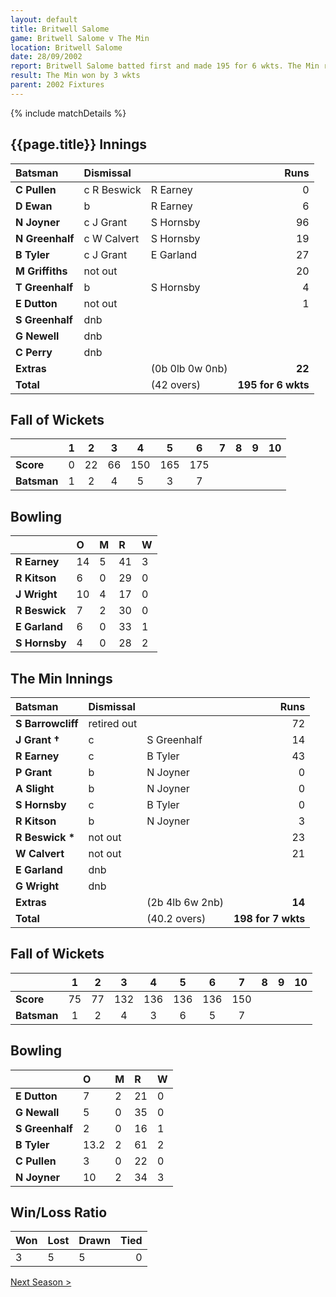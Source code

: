 ```yaml
---
layout: default
title: Britwell Salome
game: Britwell Salome v The Min
location: Britwell Salome
date: 28/09/2002
report: Britwell Salome batted first and made 195 for 6 wkts. The Min replied with 198 for 7 wkts
result: The Min won by 3 wkts
parent: 2002 Fixtures
---
```


{% include matchDetails %}

## {{page.title}} Innings

| Batsman | Dismissal |  | Runs |
|:---|:---|---|---:|
| **C Pullen** | c R Beswick | R Earney | 0 |
| **D Ewan** | b | R Earney | 6 |
| **N Joyner** | c J Grant | S Hornsby | 96 |
| **N Greenhalf** | c W Calvert | S Hornsby | 19 |
| **B Tyler** | c J Grant | E Garland | 27 |
| **M Griffiths** | not out |  | 20 |
| **T Greenhalf** | b | S Hornsby | 4 |
| **E Dutton** | not out |  | 1 |
| **S Greenhalf** | dnb |  |  |
| **G Newell** | dnb |  |  |
| **C Perry** | dnb |  |  |
| **Extras** | | (0b 0lb 0w 0nb) | **22** |
| **Total** | | (42 overs) | **195 for 6 wkts** |

## Fall of Wickets

| | 1 | 2 | 3 | 4 | 5 | 6 | 7 | 8 | 9 | 10 |
|---|:---:|:---:|:---:|:---:|:---:|:---:|:---:|:---:|:---:|:---:|
| **Score** | 0 | 22 | 66 | 150 | 165 | 175 |  |  |  |  |
| **Batsman** | 1 | 2 | 4 | 5 | 3 | 7 |  |  |  |  |

## Bowling

| | O | M | R | W |
|---|:---|:---|:---|:---|
| **R Earney** | 14 | 5 | 41 | 3 |
| **R Kitson** | 6 | 0 | 29 | 0 |
| **J Wright** | 10 | 4 | 17 | 0 |
| **R Beswick** | 7 | 2 | 30 | 0 |
| **E Garland** | 6 | 0 | 33 | 1 |
| **S Hornsby** | 4 | 0 | 28 | 2 |

## The Min Innings

| Batsman | Dismissal |  | Runs |
|:---|:---|---|---:|
| **S Barrowcliff** | retired out |  | 72 |
| **J Grant &#8224;** | c | S Greenhalf | 14 |
| **R Earney** | c | B Tyler | 43 |
| **P Grant** | b | N Joyner | 0 |
| **A Slight** | b | N Joyner | 0 |
| **S Hornsby** | c | B Tyler | 0 |
| **R Kitson** | b | N Joyner | 3 |
| **R Beswick &#42;** | not out |  | 23 |
| **W Calvert** | not out |  | 21 |
| **E Garland** | dnb |  |  |
| **G Wright** | dnb |  |  |
| **Extras** | | (2b 4lb 6w 2nb) | **14** |
| **Total** | | (40.2 overs) | **198 for 7 wkts** |

## Fall of Wickets

| | 1 | 2 | 3 | 4 | 5 | 6 | 7 | 8 | 9 | 10 |
|---|:---:|:---:|:---:|:---:|:---:|:---:|:---:|:---:|:---:|:---:|
| **Score** | 75 | 77 | 132 | 136 | 136 | 136 | 150 |  |  |  |
| **Batsman** | 1 | 2 | 4 | 3 | 6 | 5 | 7 |  |  |  |

## Bowling

| | O | M | R | W |
|---|:---|:---|:---|:---|
| **E Dutton** | 7 | 2 | 21 | 0 |
| **G Newall** | 5 | 0 | 35 | 0 |
| **S Greenhalf** | 2 | 0 | 16 | 1 |
| **B Tyler** | 13.2 | 2 | 61 | 2 |
| **C Pullen** | 3 | 0 | 22 | 0 |
| **N Joyner** | 10 | 2 | 34 | 3 |

## Win/Loss Ratio

| Won | Lost | Drawn | Tied |
|:---|:---|:---|---:|
| 3 | 5 | 5 | 0 |

[Next Season >](2003)